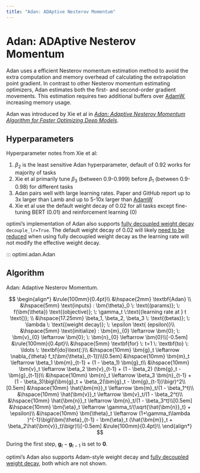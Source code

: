 ```yaml
---
title: "Adan: ADAptive Nesterov Momentum"
---
```


# Adan: ADAptive Nesterov Momentum

Adan uses a efficient Nesterov momentum estimation method to avoid the extra computation and memory overhead of calculating the extrapolation point gradient. In contrast to other Nesterov momentum estimating optimizers, Adan estimates both the first- and second-order gradient movements. This estimation requires two additional buffers over [AdamW](adamw.md), increasing memory usage.

Adan was introduced by Xie et al in *[Adan: Adaptive Nesterov Momentum Algorithm for Faster Optimizing Deep Models](https://arxiv.org/abs/2208.06677)*.

## Hyperparameters

Hyperparameter notes from Xie et al:

1. $\beta_2$ is the least sensitive Adan hyperparameter, default of 0.92 works for majority of tasks
2. Xie et al primarily tune $\beta_3$ (between 0.9-0.999) before $\beta_1$ (between 0.9-0.98) for different tasks
3. Adan pairs well with large learning rates. Paper and GitHub report up to 3x larger than Lamb and up to 5-10x larger than [AdamW](adamw.md)
4. Xie et al use the default weight decay of 0.02 for all tasks except fine-tuning BERT (0.01) and reinforcement learning (0)

optimi’s implementation of Adan also supports [fully decoupled weight decay](../fully_decoupled_weight_decay.md) `decouple_lr=True`. The default weight decay of 0.02 will likely [need to be reduced](../fully_decoupled_weight_decay.md#hyperparameters) when using fully decoupled weight decay as the learning rate will not modify the effective weight decay.

::: optimi.adan.Adan

## Algorithm

Adan: Adaptive Nesterov Momentum.

$$
\begin{align*}
    &\rule{100mm}{0.4pt}\\
    &\hspace{2mm} \textbf{Adan}  \\
    &\hspace{5mm} \text{inputs} : \bm{\theta}_0 \: \text{(params)}; \: f(\bm{\theta}) \text{(objective)}; \: \gamma_t \:\text{(learning rate at } t \text{)}; \\
    &\hspace{17.25mm} \beta_1, \beta_2, \beta_3 \: \text{(betas)}; \: \lambda \: \text{(weight decay)}; \: \epsilon \text{ (epsilon)}\\
    &\hspace{5mm} \text{initialize} : \bm{m}_{0} \leftarrow \bm{0}; \: \bm{v}_{0} \leftarrow \bm{0}; \: \bm{n}_{0} \leftarrow \bm{0}\\[-0.5em]
    &\rule{100mm}{0.4pt}\\
    &\hspace{5mm} \textbf{for} \: t=1 \: \textbf{to} \: \ldots \: \textbf{do}\text{:}\\
        &\hspace{10mm} \bm{g}_t \leftarrow \nabla_{\theta} f_t(\bm{\theta}_{t-1})\\[0.5em]
        &\hspace{10mm} \bm{m}_t \leftarrow \beta_1 \bm{m}_{t-1} + (1 - \beta_1) \bm{g}_t\\
        &\hspace{10mm} \bm{v}_t \leftarrow \beta_2 \bm{v}_{t-1} + (1 - \beta_2) (\bm{g}_t - \bm{g}_{t-1})\\
        &\hspace{10mm} \bm{n}_t \leftarrow \beta_3 \bm{n}_{t-1} + (1 - \beta_3)\bigl(\bm{g}_t + \beta_2(\bm{g}_t - \bm{g}_{t-1})\bigr)^2\\[0.5em]
        &\hspace{10mm} \hat{\bm{m}}_t \leftarrow \bm{m}_t/(1 - \beta_1^t)\\
        &\hspace{10mm} \hat{\bm{v}}_t \leftarrow \bm{v}_t/(1 - \beta_2^t)\\
        &\hspace{10mm} \hat{\bm{n}}_t \leftarrow \bm{n}_t/(1 - \beta_3^t)\\[0.5em]
        &\hspace{10mm} \bm{\eta}_t \leftarrow \gamma_t/(\sqrt{\hat{\bm{n}}_t} + \epsilon)\\
        &\hspace{10mm} \bm{\theta}_t \leftarrow (1+\gamma_t\lambda )^{-1}\bigl(\bm{\theta}_{t-1} - \bm{\eta}_t (\hat{\bm{m}}_t + \beta_2\hat{\bm{v}}_t)\bigr)\\[-0.5em]
    &\rule{100mm}{0.4pt}\\
\end{align*}
$$

During the first step, $\bm{g}_t - \bm{g}_{t-1}$ is set to $\bm{0}$.

optimi’s Adan also supports Adam-style weight decay and [fully decoupled weight decay](../fully_decoupled_weight_decay.md#algorithm), both which are not shown.